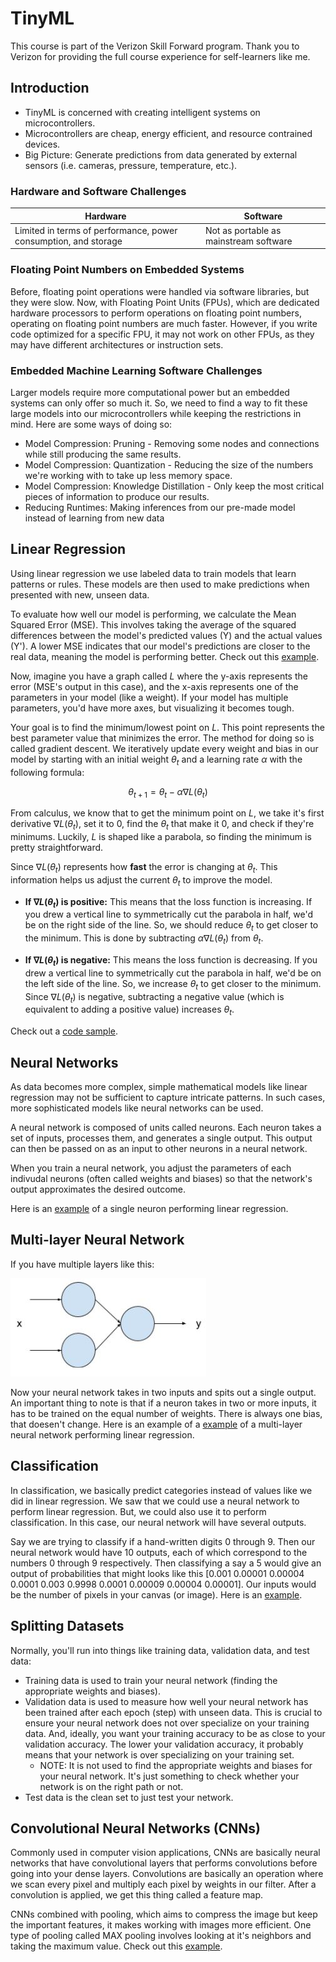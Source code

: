 # TinyML

This course is part of the Verizon Skill Forward program. Thank you to Verizon for providing the full course experience for self-learners like me.

## Introduction
* TinyML is concerned with creating intelligent systems on microcontrollers.
* Microcontrollers are cheap, energy efficient, and resource contrained devices.
* Big Picture: Generate predictions from data generated by external sensors (i.e. cameras, pressure, temperature, etc.).

### Hardware and Software Challenges
Hardware | Software 
-|-
Limited in terms of performance, power consumption, and storage | Not as portable as mainstream software

### Floating Point Numbers on Embedded Systems
Before, floating point operations were handled via software libraries, but they were slow. Now, with Floating Point Units (FPUs), which are dedicated hardware processors to perform operations on floating point numbers, operating on floating point numbers are much faster. However, if you write code optimized for a specific FPU, it may not work on other FPUs, as they may have different architectures or instruction sets.

### Embedded Machine Learning Software Challenges
Larger models require more computational power but an embedded systems can only offer so much it. So, we need to find a way to fit these large models into our microcontrollers while keeping the restrictions in mind. Here are some ways of doing so:
* Model Compression: Pruning - Removing some nodes and connections while still producing the same results.
* Model Compression: Quantization - Reducing the size of the numbers we're working with to take up less memory space.
* Model Compression: Knowledge Distillation - Only keep the most critical pieces of information to produce our results.
* Reducing Runtimes: Making inferences from our pre-made model instead of learning from new data

## Linear Regression
Using linear regression we use labeled data to train models that learn patterns or rules. These models are then used to make predictions when presented with new, unseen data.

To evaluate how well our model is performing, we calculate the Mean Squared Error (MSE). This involves taking the average of the squared differences between the model's predicted values (Y) and the actual values (Y'). A lower MSE indicates that our model's predictions are closer to the real data, meaning the model is performing better. Check out this [example](mse.ipynb).

Now, imagine you have a graph called $L$ where the y-axis represents the error (MSE's output in this case), and the x-axis represents one of the parameters in your model (like a weight). If your model has multiple parameters, you'd have more axes, but visualizing it becomes tough.

Your goal is to find the minimum/lowest point on $L$. This point represents the best parameter value that minimizes the error. The method for doing so is called gradient descent. We iteratively update every weight and bias in our model by starting with an initial weight $\theta_t$ and a learning rate $\alpha$ with the following formula:

$$
\theta_{t+1} = \theta_t - \alpha \nabla L(\theta_t)
$$

From calculus, we know that to get the minimum point on $L$, we take it's first derivative $\nabla L(\theta_t)$, set it to 0, find the $\theta_t$ that make it 0, and check if they're minimums. Luckily, $L$ is shaped like a parabola, so finding the minimum is pretty straightforward.

Since $\nabla L(\theta_t)$ represents how **fast** the error is changing at $\theta_t$. This information helps us adjust the current $\theta_t$ to improve the model. 

- **If $\nabla L(\theta_t)$ is positive:** This means that the loss function is increasing. If you drew a vertical line to symmetrically cut the parabola in half, we'd be on the right side of the line. So, we should reduce $\theta_t$ to get closer to the minimum. This is done by subtracting $\alpha \nabla L(\theta_t)$ from $\theta_t$.

- **If $\nabla L(\theta_t)$ is negative:** This means the loss function is decreasing. If you drew a vertical line to symmetrically cut the parabola in half, we'd be on the left side of the line. So, we increase $\theta_t$ to get closer to the minimum. Since $\nabla L(\theta_t)$ is negative, subtracting a negative value (which is equivalent to adding a positive value) increases $\theta_t$.

Check out a [code sample](gradient-descent.ipynb).


## Neural Networks
As data becomes more complex, simple mathematical models like linear regression may not be sufficient to capture intricate patterns. In such cases, more sophisticated models like neural networks can be used.

A neural network is composed of units called neurons. Each neuron takes a set of inputs, processes them, and generates a single output. This output can then be passed on as an input to other neurons in a neural network.

When you train a neural network, you adjust the parameters of each indivudal neurons (often called weights and biases) so that the network's output approximates the desired outcome.

Here is an [example](neural-network.ipynb) of a single neuron performing linear regression.

## Multi-layer Neural Network
If you have multiple layers like this:

![image](./images/nn.jpg)

Now your neural network takes in two inputs and spits out a single output. An important thing to note is that if a neuron takes in two or more inputs, it has to be trained on the equal number of weights. There is always one bias, that doesen't change. Here is an example of a [example](multi-layer-neural-network.ipynb) of a multi-layer neural network performing linear regression.

## Classification
In classification, we basically predict categories instead of values like we did in linear regression. We saw that we could use a neural network to perform linear regression. But, we could also use it to perform classification. In this case, our neural network will have several outputs. 

Say we are trying to classify if a hand-written digits 0 through 9. Then our neural network would have 10 outputs, each of which correspond to the numbers 0 through 9 respectively. Then classifying a say a 5 would give an output of probabilities that might looks like this [0.001 0.00001 0.00004 0.0001 0.003 0.9998 0.0001 0.00009 0.00004 0.00001]. Our inputs would be the number of pixels in your canvas (or image). Here is an [example](dnn.ipynb).

## Splitting Datasets
Normally, you'll run into things like training data, validation data, and test data: 
* Training data is used to train your neural network (finding the appropriate weights and biases).
* Validation data is used to measure how well your neural network has been trained after each epoch (step) with unseen data. This is crucial to ensure your neural network does not over specialize on your training data. And, ideally, you want your training accuracy to be as close to your validation accuracy. The lower your validation accuracy, it probably means that your network is over specializing on your training set. 
  * NOTE: It is not used to find the appropriate weights and biases for your neural network. It's just something to check whether your network is on the right path or not.
* Test data is the clean set to just test your network.

## Convolutional Neural Networks (CNNs)
Commonly used in computer vision applications, CNNs are basically neural networks that have convolutional layers that performs convolutions before going into your dense layers. Convolutions are basically an operation where we scan every pixel and multiply each pixel by weights in our filter. After a convolution is applied, we get this thing called a feature map. 

CNNs combined with pooling, which aims to compress the image but keep the important features, it makes working with images more efficient. One type of pooling called MAX pooling involves looking at it's neighbors and taking the maximum value. Check out this [example](./convolutions.ipynb).
